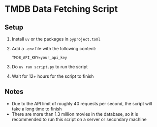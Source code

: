 # TMDB Data Fetching Script

## Setup

1. Install `uv` or the packages in `pyproject.toml`
2. Add a `.env` file with the following content:

    ```env
    TMDB_API_KEY=your_api_key
    ```

3. Do `uv run script.py` to run the script
4. Wait for 12+ hours for the script to finish

## Notes

- Due to the API limit of roughly 40 requests per second, the script will take a long time to finish
- There are more than 1.3 million movies in the database, so it is recommended to run this script on a server or secondary machine
